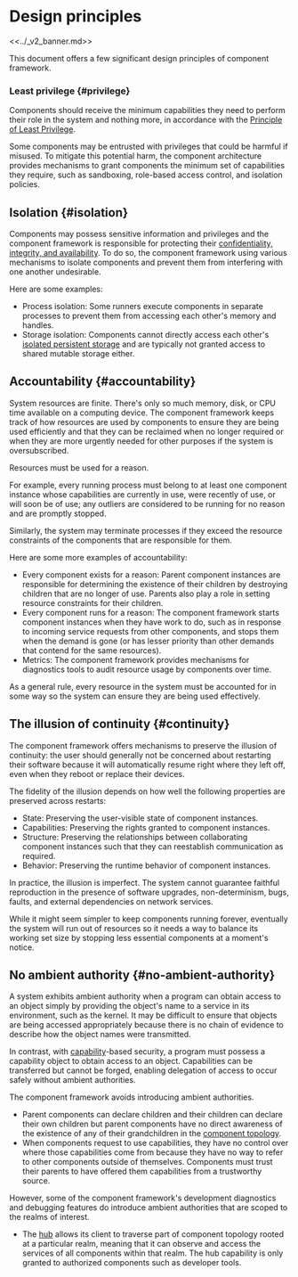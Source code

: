# Design principles

<<../_v2_banner.md>>

This document offers a few significant design principles of component framework.

### Least privilege {#privilege}

Components should receive the minimum capabilities they need to perform their
role in the system and nothing more, in accordance with the
[Principle of Least Privilege][wiki-least-privilege].

Some components may be entrusted with privileges that could be harmful if
misused.  To mitigate this potential harm, the component architecture provides
mechanisms to grant components the minimum set of capabilities they require,
such as sandboxing, role-based access control, and isolation policies.

## Isolation {#isolation}

Components may possess sensitive information and privileges and the component
framework is responsible for protecting their
[confidentiality, integrity, and availability][wiki-infosec]. To do so,
the component framework using various mechanisms to isolate components and
prevent them from interfering with one another undesirable.

Here are some examples:

- Process isolation: Some runners execute components in separate processes
  to prevent them from accessing each other's memory and handles.
- Storage isolation: Components cannot directly access each other's
  [isolated persistent storage][doc-storage] and are typically not granted
  access to shared mutable storage either.

## Accountability {#accountability}

System resources are finite. There's only so much memory, disk, or CPU time
available on a computing device. The component framework keeps track of how
resources are used by components to ensure they are being used efficiently
and that they can be reclaimed when no longer required or when they are more
urgently needed for other purposes if the system is oversubscribed.

Resources must be used for a reason.

For example, every running process must belong to at least one component
instance whose capabilities are currently in use, were recently of use, or will
soon be of use; any outliers are considered to be running for no reason and are
promptly stopped.

Similarly, the system may terminate processes if they exceed the resource
constraints of the components that are responsible for them.

Here are some more examples of accountability:

- Every component exists for a reason: Parent component instances are
  responsible for determining the existence of their children by destroying
  children that are no longer of use. Parents also play a role in setting
  resource constraints for their children.
- Every component runs for a reason: The component framework starts
  component instances when they have work to do, such as in response to
  incoming service requests from other components, and stops them when the
  demand is gone (or has lesser priority than other demands that contend for
  the same resources).
- Metrics: The component framework provides mechanisms for diagnostics tools
  to audit resource usage by components over time.

As a general rule, every resource in the system must be accounted for in
some way so the system can ensure they are being used effectively.

## The illusion of continuity {#continuity}

The component framework offers mechanisms to preserve the illusion of
continuity: the user should generally not be concerned about restarting their
software because it will automatically resume right where they left off,
even when they reboot or replace their devices.

The fidelity of the illusion depends on how well the following properties
are preserved across restarts:

- State: Preserving the user-visible state of component instances.
- Capabilities: Preserving the rights granted to component instances.
- Structure: Preserving the relationships between collaborating component
  instances such that they can reestablish communication as required.
- Behavior: Preserving the runtime behavior of component instances.

In practice, the illusion is imperfect. The system cannot guarantee faithful
reproduction in the presence of software upgrades, non-determinism, bugs,
faults, and external dependencies on network services.

While it might seem simpler to keep components running forever, eventually the
system will run out of resources so it needs a way to balance its working
set size by stopping less essential components at a moment's notice.

## No ambient authority {#no-ambient-authority}

A system exhibits ambient authority when a program can obtain access to an
object simply by providing the object's name to a service in its environment,
such as the kernel. It may be difficult to ensure that objects are being
accessed appropriately because there is no chain of evidence to describe
how the object names were transmitted.

In contrast, with [capability][glossary.capability]-based security, a program
must possess a capability object to obtain access to an object. Capabilities
can be transferred but cannot be forged, enabling delegation of access to
occur safely without ambient authorities.

The component framework avoids introducing ambient authorities.

- Parent components can declare children and their children can declare their
  own children but parent components have no direct awareness of the existence
  of any of their grandchildren in the [component topology][doc-topology].
- When components request to use capabilities, they have no control over where
  those capabilities come from because they have no way to refer to other
  components outside of themselves. Components must trust their parents to have
  offered them capabilities from a trustworthy source.

However, some of the component framework's development diagnostics and debugging
features do introduce ambient authorities that are scoped to the realms of
interest.

- The [hub][doc-hub] allows its client to traverse part of component topology
  rooted at a particular realm, meaning that it can observe and access the
  services of all components within that realm. The hub capability is only
  granted to authorized components such as developer tools.

[glossary.capability]: /docs/glossary/README.md#capability
[doc-hub]: hub.md
[doc-storage]: capabilities/storage.md
[doc-topology]: topology.md
[wiki-infosec]: https://en.wikipedia.org/wiki/Information_security
[wiki-least-privilege]: https://en.wikipedia.org/wiki/Principle_of_least_privilege
